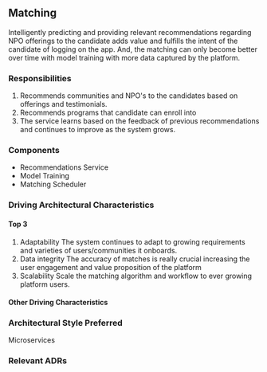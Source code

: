 ## Matching
Intelligently predicting and providing relevant recommendations regarding NPO offerings to the candidate adds value and fulfills the intent of the candidate of logging on the app. And, the matching can only become better over time with model training with more data captured by the platform. 

### Responsibilities
1. Recommends communities and NPO's to the candidates based on offerings and testimonials.
2. Recommends programs that candidate can enroll into
3. The service learns based on the feedback of previous recommendations and continues to improve as the system grows.

### Components
* Recommendations Service
* Model Training
* Matching Scheduler

### Driving Architectural Characteristics
#### Top 3
1. Adaptability
   The system continues to adapt to growing requirements and varieties of users/communities it onboards.
2. Data integrity
   The accuracy of matches is really crucial increasing the user engagement and value proposition of the platform
3. Scalability
   Scale the matching algorithm and workflow to ever growing platform users.

#### Other Driving Characteristics

### Architectural Style Preferred
Microservices

### Relevant ADRs
